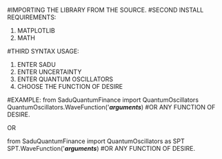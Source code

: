 #IMPORTING THE LIBRARY FROM THE SOURCE.
#SECOND INSTALL REQUIREMENTS:
1. MATPLOTLIB
2. MATH

#THIRD SYNTAX USAGE:
1. ENTER SADU
2. ENTER UNCERTAINTY
3. ENTER QUANTUM OSCILLATORS
4. CHOOSE THE FUNCTION OF DESIRE

#EXAMPLE:
from SaduQuantumFinance import QuantumOscillators
QuantumOscillators.WaveFunction('***arguments***) #OR ANY FUNCTION OF DESIRE.

OR

from SaduQuantumFinance import QuantumOscillators as SPT
SPT.WaveFunction('***arguments***) #OR ANY FUNCTION OF DESIRE.